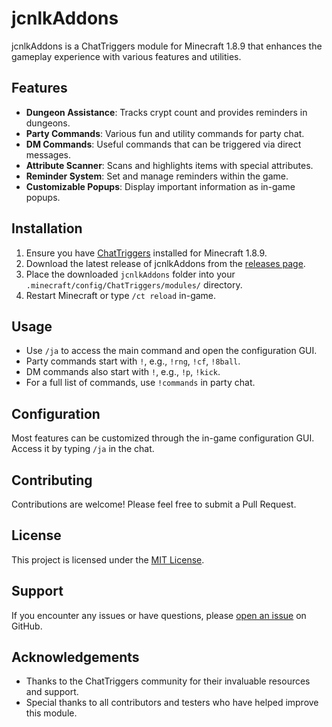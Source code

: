 # jcnlkAddons

jcnlkAddons is a ChatTriggers module for Minecraft 1.8.9 that enhances the gameplay experience with various features and utilities.

## Features

- **Dungeon Assistance**: Tracks crypt count and provides reminders in dungeons.
- **Party Commands**: Various fun and utility commands for party chat.
- **DM Commands**: Useful commands that can be triggered via direct messages.
- **Attribute Scanner**: Scans and highlights items with special attributes.
- **Reminder System**: Set and manage reminders within the game.
- **Customizable Popups**: Display important information as in-game popups.

## Installation

1. Ensure you have [ChatTriggers](https://www.chattriggers.com/) installed for Minecraft 1.8.9.
2. Download the latest release of jcnlkAddons from the [releases page](https://github.com/jcnlk/jcnlkAddons/releases).
3. Place the downloaded `jcnlkAddons` folder into your `.minecraft/config/ChatTriggers/modules/` directory.
4. Restart Minecraft or type `/ct reload` in-game.

## Usage

- Use `/ja` to access the main command and open the configuration GUI.
- Party commands start with `!`, e.g., `!rng`, `!cf`, `!8ball`.
- DM commands also start with `!`, e.g., `!p`, `!kick`.
- For a full list of commands, use `!commands` in party chat.

## Configuration

Most features can be customized through the in-game configuration GUI. Access it by typing `/ja` in the chat.

## Contributing

Contributions are welcome! Please feel free to submit a Pull Request.

## License

This project is licensed under the [MIT License](LICENSE).

## Support

If you encounter any issues or have questions, please [open an issue](https://github.com/jcnlk/jcnlkAddons/issues) on GitHub.

## Acknowledgements

- Thanks to the ChatTriggers community for their invaluable resources and support.
- Special thanks to all contributors and testers who have helped improve this module.
